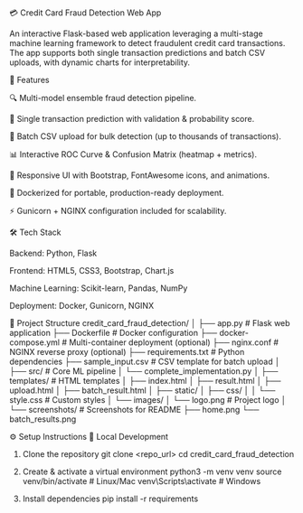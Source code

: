 💳 Credit Card Fraud Detection Web App

An interactive Flask-based web application leveraging a multi-stage machine learning framework to detect fraudulent credit card transactions.
The app supports both single transaction predictions and batch CSV uploads, with dynamic charts for interpretability.

🚀 Features

🔍 Multi-model ensemble fraud detection pipeline.

🧾 Single transaction prediction with validation & probability score.

📂 Batch CSV upload for bulk detection (up to thousands of transactions).

📊 Interactive ROC Curve & Confusion Matrix (heatmap + metrics).

🎨 Responsive UI with Bootstrap, FontAwesome icons, and animations.

🐳 Dockerized for portable, production-ready deployment.

⚡ Gunicorn + NGINX configuration included for scalability.

🛠️ Tech Stack

Backend: Python, Flask

Frontend: HTML5, CSS3, Bootstrap, Chart.js

Machine Learning: Scikit-learn, Pandas, NumPy

Deployment: Docker, Gunicorn, NGINX

📂 Project Structure
credit_card_fraud_detection/
│
├── app.py                  # Flask web application
├── Dockerfile              # Docker configuration
├── docker-compose.yml      # Multi-container deployment (optional)
├── nginx.conf              # NGINX reverse proxy (optional)
├── requirements.txt        # Python dependencies
├── sample_input.csv        # CSV template for batch upload
│
├── src/                    # Core ML pipeline
│   └── complete_implementation.py
│
├── templates/              # HTML templates
│   ├── index.html
│   ├── result.html
│   ├── upload.html
│   ├── batch_result.html
│
├── static/
│   ├── css/
│   │   └── style.css       # Custom styles
│   └── images/
│       └── logo.png        # Project logo
│
└── screenshots/            # Screenshots for README
    ├── home.png
    └── batch_results.png

⚙️ Setup Instructions
🔹 Local Development
1. Clone the repository
git clone <repo_url>
cd credit_card_fraud_detection

2. Create & activate a virtual environment
python3 -m venv venv
source venv/bin/activate   # Linux/Mac
venv\Scripts\activate      # Windows

3. Install dependencies
pip install -r requirements
